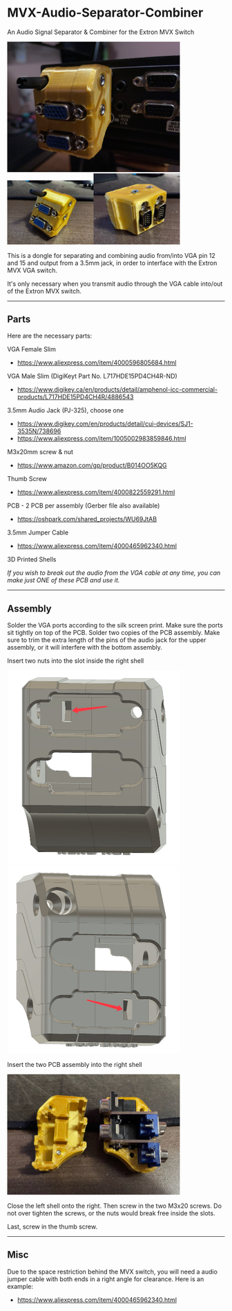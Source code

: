 # MVX-Audio-Separator-Combiner
An Audio Signal Separator & Combiner for the Extron MVX Switch

<img src="./Pics/cover.jpg" width="400px" />
<img src="./Pics/outside.jpg" width="200px" /><img src="./Pics/inside.jpg" width="200px" />

This is a dongle for separating and combining audio from/into VGA pin 12 and 15 and output from a 3.5mm jack, in order to interface with the Extron MVX VGA switch.

It's only necessary when you transmit audio through the VGA cable into/out of the Extron MVX switch.

-------

## Parts

Here are the necessary parts:

VGA Female Slim
- https://www.aliexpress.com/item/4000596805684.html

VGA Male Slim (DigiKeyt Part No. L717HDE15PD4CH4R-ND)
- https://www.digikey.ca/en/products/detail/amphenol-icc-commercial-products/L717HDE15PD4CH4R/4886543

3.5mm Audio Jack (PJ-325), choose one
- https://www.digikey.com/en/products/detail/cui-devices/SJ1-3535N/738696
- https://www.aliexpress.com/item/1005002983859846.html

M3x20mm screw & nut
- https://www.amazon.com/gp/product/B014OO5KQG

Thumb Screw
- https://www.aliexpress.com/item/4000822559291.html

PCB - 2 PCB per assembly (Gerber file also available)
- https://oshpark.com/shared_projects/WU69JtAB

3.5mm Jumper Cable
- https://www.aliexpress.com/item/4000465962340.html

3D Printed Shells


*If you wish to break out the audio from the VGA cable at any time, you can make just ONE of these PCB and use it.*

-------

## Assembly

Solder the VGA ports according to the silk screen print. Make sure the ports sit tightly on top of the PCB. Solder two copies of the PCB assembly. Make sure to trim the extra length of the pins of the audio jack for the upper assembly, or it will interfere with the bottom assembly.

Insert two nuts into the slot inside the right shell

<img src="./Pics/screw1.jpg" width="400px" />
<img src="./Pics/screw2.jpg" width="400px" />

Insert the two PCB assembly into the right shell

<img src="./Pics/insert_pcb.jpg" width="400px" />

Close the left shell onto the right. Then screw in the two M3x20 screws. Do not over tighten the screws, or the nuts would break free inside the slots.

Last, screw in the thumb screw.


-----

## Misc
Due to the space restriction behind the MVX switch, you will need a audio jumper cable with both ends in a right angle for clearance. Here is an example:
- https://www.aliexpress.com/item/4000465962340.html
